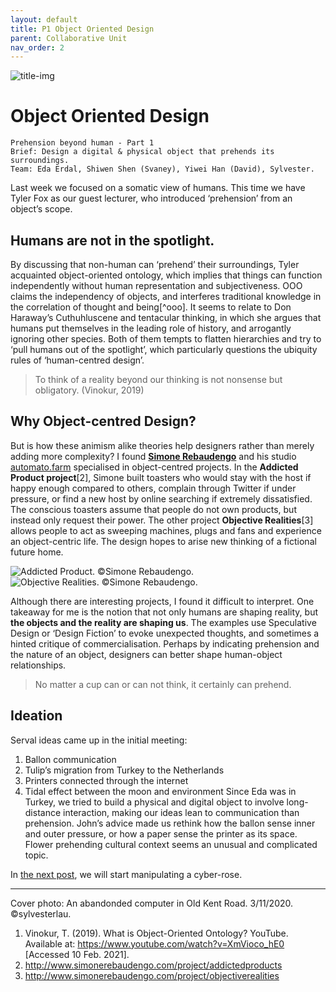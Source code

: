 ```yaml
---
layout: default
title: P1 Object Oriented Design
parent: Collaborative Unit
nav_order: 2
---
```


![title-img](https://sylvesterlau.com/blog/assets/prehension/cover-1.JPG)

# Object Oriented Design

```
Prehension beyond human - Part 1
Brief: Design a digital & physical object that prehends its surroundings.
Team: Eda Erdal, Shiwen Shen (Svaney), Yiwei Han (David), Sylvester.
```

Last week we focused on a somatic view of humans. This time we have Tyler Fox as our guest lecturer, who introduced ‘prehension’ from an object’s scope.

## Humans are not in the spotlight.
By discussing that non-human can ‘prehend’ their surroundings, Tyler acquainted object-oriented ontology, which implies that things can function independently without human representation and subjectiveness. OOO claims the independency of objects, and interferes traditional knowledge in the correlation of thought and being[^ooo]. It seems to relate to Don Haraway’s Cuthuhluscene and tentacular thinking, in which she argues that humans put themselves in the leading role of history, and arrogantly ignoring other species. Both of them tempts to flatten hierarchies and try to ‘pull humans out of the spotlight’, which particularly questions the ubiquity rules of ‘human-centred design’.

> To think of a reality beyond our thinking is not nonsense but obligatory. (Vinokur, 2019)

## Why Object-centred Design?
But is how these animism alike theories help designers rather than merely adding more complexity? I found [**Simone Rebaudengo**](http://www.simonerebaudengo.com) and his studio [automato.farm](http://automato.farm) specialised in object-centred projects. In the **Addicted Product project**[2], Simone built toasters who would stay with the host if happy enough compared to others, complain through Twitter if under pressure, or find a new host by online searching if extremely dissatisfied. The conscious toasters assume that people do not own products, but instead only request their power. The other project **Objective Realities**[3] allows people to act as sweeping machines, plugs and fans and experience an object-centric life. The design hopes to arise new thinking of a fictional future home. 

![Addicted Product. ©Simone Rebaudengo.](http://www.simonerebaudengo.com/wp-content/uploads/2019/01/11_the-toaster-set.jpg "Addicted Product. ©Simone Rebaudengo.") ![Objective Realities. ©Simone Rebaudengo.](http://www.simonerebaudengo.com/wp-content/uploads/2019/01/01_Headsets_her.jpg "Objective Realities. ©Simone Rebaudengo.")

Although there are interesting projects, I found it difficult to interpret. One takeaway for me is the notion that not only humans are shaping reality, but **the objects and the reality are shaping us**. The examples use Speculative Design or ‘Design Fiction’ to evoke unexpected thoughts, and sometimes a hinted critique of commercialisation. Perhaps by indicating prehension and the nature of an object, designers can better shape human-object relationships.

> No matter a cup can or can not think, it certainly can prehend.

## Ideation
Serval ideas came up in the initial meeting:
1. Ballon communication
2. Tulip’s migration from Turkey to the Netherlands
3. Printers connected through the internet
4. Tidal effect between the moon and environment
Since Eda was in Turkey, we tried to build a physical and digital object to involve long-distance interaction, making our ideas lean to communication than prehension. John’s advice made us rethink how the ballon sense inner and outer pressure, or how a paper sense the printer as its space. Flower prehending cultural context seems an unusual and complicated topic.

In [the next post](./prehension-2), we will start manipulating a cyber-rose.

---

Cover photo: An abandonded computer in Old Kent Road. 3/11/2020. ©sylvesterlau.
1. Vinokur, T. (2019). What is Object-Oriented Ontology? YouTube. Available at: https://www.youtube.com/watch?v=XmVioco_hE0 [Accessed 10 Feb. 2021].
2. http://www.simonerebaudengo.com/project/addictedproducts
3. http://www.simonerebaudengo.com/project/objectiverealities


